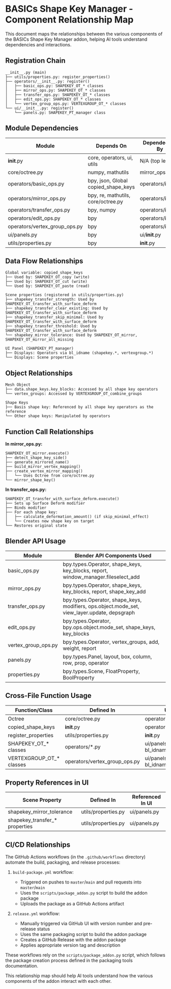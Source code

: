 # BASICs Shape Key Manager - Component Relationship Map

This document maps the relationships between the various components of the BASICs Shape Key Manager addon, helping AI tools understand dependencies and interactions.

## Registration Chain

```
__init__.py (main)
├── utils/properties.py: register_properties()
├── operators/__init__.py: register()
│   ├── basic_ops.py: SHAPEKEY_OT_* classes
│   ├── mirror_ops.py: SHAPEKEY_OT_* classes
│   ├── transfer_ops.py: SHAPEKEY_OT_* classes
│   ├── edit_ops.py: SHAPEKEY_OT_* classes
│   └── vertex_group_ops.py: VERTEXGROUP_OT_* classes
└── ui/__init__.py: register()
    └── panels.py: SHAPEKEY_PT_manager class
```

## Module Dependencies

| Module | Depends On | Depended On By |
|--------|------------|---------------|
| __init__.py | core, operators, ui, utils | N/A (top level) |
| core/octree.py | numpy, mathutils | mirror_ops.py |
| operators/basic_ops.py | bpy, json, Global copied_shape_keys | operators/__init__.py |
| operators/mirror_ops.py | bpy, re, mathutils, core/octree.py | operators/__init__.py |
| operators/transfer_ops.py | bpy, numpy | operators/__init__.py |
| operators/edit_ops.py | bpy | operators/__init__.py |
| operators/vertex_group_ops.py | bpy | operators/__init__.py |
| ui/panels.py | bpy | ui/__init__.py |
| utils/properties.py | bpy | __init__.py |

## Data Flow Relationships

```
Global variable: copied_shape_keys
├── Used by: SHAPEKEY_OT_copy (write)
├── Used by: SHAPEKEY_OT_cut (write)
└── Used by: SHAPEKEY_OT_paste (read)

Scene properties (registered in utils/properties.py)
├── shapekey_transfer_strength: Used by SHAPEKEY_OT_transfer_with_surface_deform
├── shapekey_transfer_clear_existing: Used by SHAPEKEY_OT_transfer_with_surface_deform
├── shapekey_transfer_skip_minimal: Used by SHAPEKEY_OT_transfer_with_surface_deform
├── shapekey_transfer_threshold: Used by SHAPEKEY_OT_transfer_with_surface_deform
└── shapekey_mirror_tolerance: Used by SHAPEKEY_OT_mirror, SHAPEKEY_OT_mirror_all_missing

UI Panel (SHAPEKEY_PT_manager)
├── Displays: Operators via bl_idname (shapekey.*, vertexgroup.*)
└── Displays: Scene properties
```

## Object Relationships

```
Mesh Object
├── data.shape_keys.key_blocks: Accessed by all shape key operators
└── vertex_groups: Accessed by VERTEXGROUP_OT_combine_groups

Shape Keys
├── Basis shape key: Referenced by all shape key operators as the reference
└── Other shape keys: Manipulated by operators
```

## Function Call Relationships

**In mirror_ops.py:**
```
SHAPEKEY_OT_mirror.execute()
├── detect_shape_key_side()
├── generate_mirrored_name()
├── build_mirror_vertex_mapping()
├── create_vertex_mirror_mapping()
│   └── Uses Octree from core/octree.py
└── mirror_shape_key()
```

**In transfer_ops.py:**
```
SHAPEKEY_OT_transfer_with_surface_deform.execute()
├── Sets up Surface Deform modifier
├── Binds modifier
├── For each shape key:
│   ├── calculate_deformation_amount() (if skip_minimal_effect)
│   └── Creates new shape key on target
└── Restores original state
```

## Blender API Usage

| Module | Blender API Components Used |
|--------|----------------------------|
| basic_ops.py | bpy.types.Operator, shape_keys, key_blocks, report, window_manager.fileselect_add |
| mirror_ops.py | bpy.types.Operator, shape_keys, key_blocks, report, shape_key_add |
| transfer_ops.py | bpy.types.Operator, shape_keys, modifiers, ops.object.mode_set, view_layer.update, depsgraph |
| edit_ops.py | bpy.types.Operator, bpy.ops.object.mode_set, shape_keys, key_blocks |
| vertex_group_ops.py | bpy.types.Operator, vertex_groups, add, weight, report |
| panels.py | bpy.types.Panel, layout, box, column, row, prop, operator |
| properties.py | bpy.types.Scene, FloatProperty, BoolProperty |

## Cross-File Function Usage

| Function/Class | Defined In | Used In |
|----------------|-----------|---------|
| Octree | core/octree.py | operators/mirror_ops.py |
| copied_shape_keys | __init__.py | operators/basic_ops.py |
| register_properties | utils/properties.py | __init__.py |
| SHAPEKEY_OT_* classes | operators/*.py | ui/panels.py (via bl_idname) |
| VERTEXGROUP_OT_* classes | operators/vertex_group_ops.py | ui/panels.py (via bl_idname) |

## Property References in UI

| Scene Property | Defined In | Referenced In UI |
|----------------|-----------|-----------------|
| shapekey_mirror_tolerance | utils/properties.py | ui/panels.py |
| shapekey_transfer_* properties | utils/properties.py | ui/panels.py |

## CI/CD Relationships

The GitHub Actions workflows (in the `.github/workflows` directory) automate the build, packaging, and release processes:

1. `build-package.yml` workflow:
   - Triggered on pushes to `master`/`main` and pull requests into `master`/`main`
   - Uses the `scripts/package_addon.py` script to build the addon package
   - Uploads the package as a GitHub Actions artifact

2. `release.yml` workflow:
   - Manually triggered via GitHub UI with version number and pre-release status
   - Uses the same packaging script to build the addon package
   - Creates a GitHub Release with the addon package
   - Applies appropriate version tag and description

These workflows rely on the `scripts/package_addon.py` script, which follows the package creation process defined in the packaging tools documentation.

This relationship map should help AI tools understand how the various components of the addon interact with each other. 